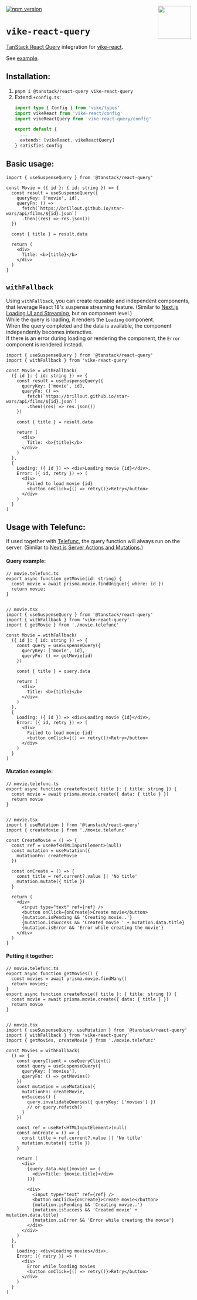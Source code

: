 <!-- WARNING: keep links absolute in this file so they work on NPM too -->

[<img src="https://vike.dev/vike-readme.svg" align="right" height="90">](https://vike.dev)
[![npm version](https://img.shields.io/npm/v/vike-react-query)](https://www.npmjs.com/package/vike-react-query)

# `vike-react-query`

[TanStack React Query](https://tanstack.com/query/latest) integration for [vike-react](https://github.com/vikejs/vike-react/tree/main/packages/vike-react).

See [example](https://github.com/vikejs/vike-react/tree/main/examples/react-query).

## Installation:

1. `pnpm i @tanstack/react-query vike-react-query`
2. Extend `+config.ts`:
   ```ts
   import type { Config } from 'vike/types'
   import vikeReact from 'vike-react/config'
   import vikeReactQuery from 'vike-react-query/config'

   export default {
     ...
     extends: [vikeReact, vikeReactQuery]
   } satisfies Config
   ```


## Basic usage:

```tsx
import { useSuspenseQuery } from '@tanstack/react-query'

const Movie = ({ id }: { id: string }) => {
  const result = useSuspenseQuery({
    queryKey: ['movie', id],
    queryFn: () =>
      fetch(`https://brillout.github.io/star-wars/api/films/${id}.json`)
      .then((res) => res.json())
  })

  const { title } = result.data

  return (
    <div>
      Title: <b>{title}</b>
    </div>
  )
}
```


## `withFallback`

Using `withFallback`, you can create reusable and independent components, that leverage React 18's suspense streaming feature. (Similar to [Next.js Loading UI and Streaming](https://nextjs.org/docs/app/building-your-application/routing/loading-ui-and-streaming), but on component level.)<br/>
While the query is loading, it renders the `Loading` component.<br/>
When the query completed and the data is available, the component independently becomes interactive.<br/>
If there is an error during loading or rendering the component, the `Error` component is rendered instead.

```tsx
import { useSuspenseQuery } from '@tanstack/react-query'
import { withFallback } from 'vike-react-query'

const Movie = withFallback(
  ({ id }: { id: string }) => {
    const result = useSuspenseQuery({
      queryKey: ['movie', id],
      queryFn: () =>
        fetch(`https://brillout.github.io/star-wars/api/films/${id}.json`)
        .then((res) => res.json())
    })

    const { title } = result.data

    return (
      <div>
        Title: <b>{title}</b>
      </div>
    )
  },
  {
    Loading: ({ id }) => <div>Loading movie {id}</div>,
    Error: ({ id, retry }) => (
      <div>
        Failed to load movie {id}
        <button onClick={() => retry()}>Retry</button>
      </div>
    )
  }
)
```

## Usage with Telefunc:

If used together with [Telefunc](https://telefunc.com/), the query function will always run on the server. (Similar to [Next.js Server Actions and Mutations](https://nextjs.org/docs/app/building-your-application/data-fetching/server-actions-and-mutations).)

#### Query example:

```tsx
// movie.telefunc.ts
export async function getMovie(id: string) {
  const movie = await prisma.movie.findUnique({ where: id })
  return movie;
}


// movie.tsx
import { useSuspenseQuery } from '@tanstack/react-query'
import { withFallback } from 'vike-react-query'
import { getMovie } from './movie.telefunc'

const Movie = withFallback(
  ({ id }: { id: string }) => {
    const query = useSuspenseQuery({
      queryKey: ['movie', id],
      queryFn: () => getMovie(id)
    })

    const { title } = query.data

    return (
      <div>
        Title: <b>{title}</b>
      </div>
    )
  },
  {
    Loading: ({ id }) => <div>Loading movie {id}</div>,
    Error: ({ id, retry }) => (
      <div>
        Failed to load movie {id}
        <button onClick={() => retry()}>Retry</button>
      </div>
    )
  }
)
```

#### Mutation example:

```tsx
// movie.telefunc.ts
export async function createMovie({ title }: { title: string }) {
  const movie = await prisma.movie.create({ data: { title } })
  return movie
}


// movie.tsx
import { useMutation } from '@tanstack/react-query'
import { createMovie } from './movie.telefunc'

const CreateMovie = () => {
  const ref = useRef<HTMLInputElement>(null)
  const mutation = useMutation({
    mutationFn: createMovie
  })

  const onCreate = () => {
    const title = ref.current?.value || 'No title'
    mutation.mutate({ title })
  }

  return (
    <div>
      <input type="text" ref={ref} />
      <button onClick={onCreate}>Create movie</button>
      {mutation.isPending && 'Creating movie..'}
      {mutation.isSuccess && 'Created movie ' + mutation.data.title}
      {mutation.isError && 'Error while creating the movie'}
    </div>
  )
}
```

#### Putting it together:

```tsx
// movie.telefunc.ts
export async function getMovies() {
  const movies = await prisma.movie.findMany()
  return movies;
}
export async function createMovie({ title }: { title: string }) {
  const movie = await prisma.movie.create({ data: { title } })
  return movie
}


// movie.tsx
import { useSuspenseQuery, useMutation } from '@tanstack/react-query'
import { withFallback } from 'vike-react-query'
import { getMovies, createMovie } from './movie.telefunc'

const Movies = withFallback(
  () => {
    const queryClient = useQueryClient()
    const query = useSuspenseQuery({
      queryKey: ['movies'],
      queryFn: () => getMovies()
    })
    const mutation = useMutation({
      mutationFn: createMovie,
      onSuccess() {
        query.invalidateQueries({ queryKey: ['movies'] })
        // or query.refetch()
      }
    })

    const ref = useRef<HTMLInputElement>(null)
    const onCreate = () => {
      const title = ref.current?.value || 'No title'
      mutation.mutate({ title })
    }

    return (
      <div>
        {query.data.map((movie) => (
          <div>Title: {movie.title}</div>
        ))}

        <div>
          <input type="text" ref={ref} />
          <button onClick={onCreate}>Create movie</button>
          {mutation.isPending && 'Creating movie..'}
          {mutation.isSuccess && 'Created movie' + mutation.data.title}
          {mutation.isError && 'Error while creating the movie'}
        </div>
      </div>
    )
  },
  {
    Loading: <div>Loading movies</div>,
    Error: ({ retry }) => (
      <div>
        Error while loading movies
        <button onClick={() => retry()}>Retry</button>
      </div>
    )
  }
)
```
